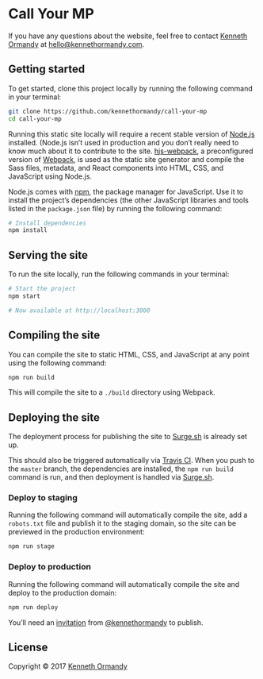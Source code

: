 # Call Your MP

If you have any questions about the website, feel free to contact [Kenneth Ormandy](http://kennethormandy.com) at [hello@kennethormandy.com](mailto:hello@kennethormandy.com).

## Getting started

To get started, clone this project locally by running the following command in your terminal:

```sh
git clone https://github.com/kennethormandy/call-your-mp
cd call-your-mp
```

Running this static site locally will require a recent stable version of [Node.js](https://nodejs.org) installed. (Node.js isn’t used in production and you don’t really need to know much about it to contribute to the site. [hjs-webpack](https://github.com/HenrikJoreteg/hjs-webpack), a preconfigured version of [Webpack](https://github.com/webpack/webpack), is used as the static site generator and compile the Sass files, metadata, and React components into HTML, CSS, and JavaScript using Node.js.

Node.js comes with [npm](https://npmjs.org), the package manager for JavaScript. Use it to install the project’s dependencies (the other JavaScript libraries and tools listed in the `package.json` file) by running the following command:

```sh
# Install dependencies
npm install
```

## Serving the site

To run the site locally, run the following commands in your terminal:

```sh
# Start the project
npm start

# Now available at http://localhost:3000
```

## Compiling the site

You can compile the site to static HTML, CSS, and JavaScript at any point using the following command:

```sh
npm run build
```

This will compile the site to a `./build` directory using Webpack.

## Deploying the site

The deployment process for publishing the site to [Surge.sh](https://surge.sh) is already set up.

This should also be triggered automatically via [Travis CI](http://travis-ci.com). When you push to the `master` branch, the dependencies are installed, the `npm run build` command is run, and then deployment is handled via [Surge.sh](https://surge.sh).

### Deploy to staging

Running the following command will automatically compile the site, add a `robots.txt` file and publish it to the staging domain, so the site can be previewed in the production environment:

```sh
npm run stage
```

### Deploy to production

Running the following command will automatically compile the site and deploy to the production domain:

```sh
npm run deploy
```

You’ll need an [invitation](https://surge.sh/help/adding-collaborators) from [@kennethormandy](https://github.com/kennethormandy) to publish.

## License

Copyright © 2017 [Kenneth Ormandy](http://kennethormandy.com)
